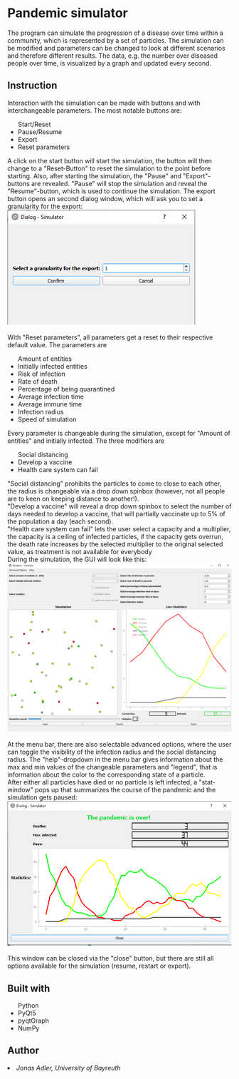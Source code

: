 # Pandemic simulator
The program can simulate the progression of a disease over time within a community, which is represented by a set
of particles. The simulation can be modified and parameters can be changed to look at different scenarios and therefore
different results. The data, e.g. the number over diseased people over time, is visualized by a graph and updated every
second.
## Instruction
Interaction with the simulation can be made with buttons and with interchangeable parameters. The most notable buttons
are:<ul>Start/Reset <br><li> Pause/Resume <br><li> Export<br><li> Reset parameters<br></ul> A click on the start button
will start the simulation, the button will then change to a "Reset-Button" to reset the simulation to the point before
starting. Also, after starting the simulation, the "Pause" and "Export"-buttons are revealed. "Pause" will stop the
simulation and reveal the "Resume"-button, which is used to continue the simulation. The export button opens an
second dialog window, which will ask you to set a granularity for the export:<br>
![](./resources/pictureGranularity.png) <br><br>
With "Reset parameters", all parameters get a reset to their respective default value. The parameters are<ul>Amount of
entities<br><li>Initially infected entities<br><li>Risk of infection<br><li>Rate of death<br><li>Percentage of being
quarantined<br><li>Average infection time<br><li>Average immune time<br><li>Infection radius<br><li>Speed of 
simulation</ul> Every parameter is changeable during the simulation, except for "Amount of entities" and initially
infected. The three modifiers are <ul>Social distancing<br><li>Develop a vaccine<br><li>Health care system can 
fail</ul>"Social distancing" prohibits the particles to come to close to each other, the radius is changeable via 
a drop down spinbox (however, not all people are to keen on keeping distance to another!). <br>"Develop a vaccine" 
will reveal a drop down spinbox to select the number of days needed to develop a vaccine, that will partially vaccinate
up to 5% of the population a day (each second). <br>"Health care system can fail" lets the user select a capacity
and a multiplier, the capacity is a ceiling of infected particles, if the capacity gets overrun, the death rate
increases by the selected multiplier to the original selected value, as treatment is not available for everybody<br>
During the simulation, the GUI will look like this:<br>
![](./resources/runningSimulationImage.png)<br><br>
At the menu bar, there are also selectable advanced options, where the user can toggle the visibility of the infection
radius and the social distancing radius. The "help"-dropdown in the menu bar gives information about the max and min
values of the changeable parameters and "legend", that is information about the color to the corresponding state of a
particle.<br>
After either all particles have died or no particle is left infected, a "stat-window" pops up that summarizes the
course of the pandemic and the simulation gets paused:<br>
![](./resources/endWindowImage.png)<br><br>
This window can be closed via the "close" button, but there are still all options available for the simulation (resume,
restart or export).
## Built with
<ul>
Python<br><li>PyQt5<br><li>pyqtGraph<br><li>NumPy
</ul>

## Author
<em><li>Jonas Adler, University of Bayreuth</em>

